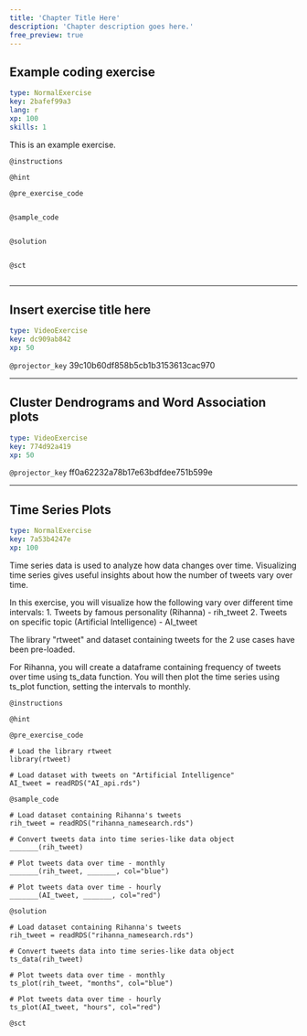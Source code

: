 ```yaml
---
title: 'Chapter Title Here'
description: 'Chapter description goes here.'
free_preview: true
---
```


## Example coding exercise

```yaml
type: NormalExercise
key: 2bafef99a3
lang: r
xp: 100
skills: 1
```

This is an example exercise.

`@instructions`


`@hint`


`@pre_exercise_code`
```{r}

```

`@sample_code`
```{r}

```

`@solution`
```{r}

```

`@sct`
```{r}

```

---

## Insert exercise title here

```yaml
type: VideoExercise
key: dc909ab842
xp: 50
```

`@projector_key`
39c10b60df858b5cb1b3153613cac970

---

## Cluster Dendrograms and Word Association plots

```yaml
type: VideoExercise
key: 774d92a419
xp: 50
```

`@projector_key`
ff0a62232a78b17e63bdfdee751b599e

---

## Time Series Plots

```yaml
type: NormalExercise
key: 7a53b4247e
xp: 100
```

Time series data is used to analyze how data  changes over time. Visualizing time series gives useful insights about how the number of tweets vary over time.

In this exercise, you will visualize how the following vary over different time intervals:
	1. Tweets by famous personality (Rihanna) - rih_tweet
	2. Tweets on specific topic (Artificial Intelligence) - AI_tweet

The library "rtweet" and dataset containing tweets for the 2 use cases have been pre-loaded.

For Rihanna, you will create a dataframe containing frequency of tweets over time using ts_data function.
You will then plot the time series using ts_plot function, setting the intervals to monthly.

`@instructions`


`@hint`


`@pre_exercise_code`
```{r}
# Load the library rtweet
library(rtweet)

# Load dataset with tweets on "Artificial Intelligence"
AI_tweet = readRDS("AI_api.rds")
```

`@sample_code`
```{r}
# Load dataset containing Rihanna's tweets
rih_tweet = readRDS("rihanna_namesearch.rds")

# Convert tweets data into time series-like data object
_______(rih_tweet)

# Plot tweets data over time - monthly
_______(rih_tweet, _______, col="blue")

# Plot tweets data over time - hourly
_______(AI_tweet, _______, col="red")
```

`@solution`
```{r}
# Load dataset containing Rihanna's tweets
rih_tweet = readRDS("rihanna_namesearch.rds")

# Convert tweets data into time series-like data object
ts_data(rih_tweet)

# Plot tweets data over time - monthly
ts_plot(rih_tweet, "months", col="blue")

# Plot tweets data over time - hourly
ts_plot(AI_tweet, "hours", col="red")
```

`@sct`
```{r}

```
